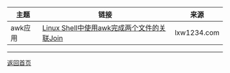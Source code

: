 |主题 | 链接 | 来源 | 
|---|---|---|
|awk应用| [Linux Shell中使用awk完成两个文件的关联Join](http://lxw1234.com/archives/2016/03/621.htm) | lxw1234.com |


----------

[返回首页](https://mengqingshare.github.io/star_paper/)
